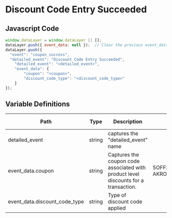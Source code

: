 # Discount Code Entry Succeeded

### 

## Javascript Code
```js
window.dataLayer = window.dataLayer || [];
dataLayer.push({ event_data: null });  // Clear the previous event_data object.
dataLayer.push({
  "event": "coupon_success",
  "detailed_event": "Discount Code Entry Succeeded",
    "detailed_event": "<detailed_event>",
    "event_data": {
        "coupon": "<coupon>",
        "discount_code_type": "<discount_code_type>"
    }
});
```

## Variable Definitions

|Path|Type|Description|Example|Pattern|Min Length|Max Length|Minimum|Maximum|Multiple Of|
| --- | --- | --- | --- | --- | --- | --- | --- | --- | --- |
|detailed_event|string|captures the "detailed\_event" name||||||||
|event_data.coupon|string|Captures the coupon code associated with product level discounts for a transaction.|5OFFSHOES, AKRONCANDLES2019|||||||
|event_data.discount_code_type|string|Type of discount code applied||||||||




